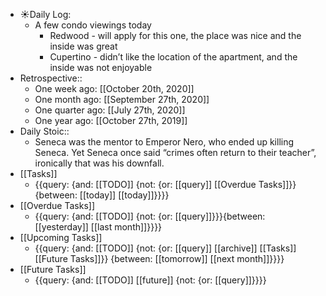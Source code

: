 - ☀️Daily Log:
    - A few condo viewings today
        - Redwood - will apply for this one, the place was nice and the inside was great
        - Cupertino - didn’t like the location of the apartment, and the inside was not enjoyable
- Retrospective::
    - One week ago: [[October 20th, 2020]]
    - One month ago: [[September 27th, 2020]]
    - One quarter ago: [[July 27th, 2020]]
    - One year ago: [[October 27th, 2019]]
- Daily Stoic::
    - Seneca was the mentor to Emperor Nero, who ended up killing Seneca. Yet Seneca once said “crimes often return to their teacher”, ironically that was his downfall.
- [[Tasks]]
    - {{query: {and: [[TODO]] {not: {or: [[query]] [[Overdue Tasks]]}} {between: [[today]] [[today]]}}}}
- [[Overdue Tasks]]
    - {{query: {and: [[TODO]] {not: {or: [[query]]}}}{between: [[yesterday]] [[last month]]}}}}
- [[Upcoming Tasks]]
    - {{query: {and: [[TODO]] {not: {or: [[query]] [[archive]] [[Tasks]] [[Future Tasks]]}} {between: [[tomorrow]] [[next month]]}}}}
- [[Future Tasks]]
    - {{query: {and: [[TODO]] [[future]] {not: {or: [[query]]}}}}
